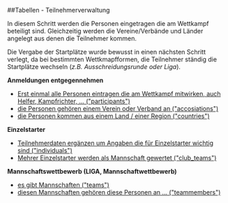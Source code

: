 ##Tabellen - Teilnehmerverwaltung

In diesem Schritt werden die Personen eingetragen die am Wettkampf beteiligt sind. Gleichzeitig werden die Vereine/Verbände und Länder angelegt aus denen die Teilnehmer kommen.

Die Vergabe der Startplätze wurde bewusst in einen nächsten Schritt verlegt, da bei bestimmten Wettkmapfformen, die Teilnehmer ständig die Startplätze wechseln (*z.B. Ausschreidungsrunde oder Liga*).

**Anmeldungen entgegennehmen**
* [Erst einmal alle Personen eintragen die am Wettkampf mitwirken, auch Helfer, Kampfrichter, ... ("participants")](kapitel_03_03.md)
* [die Personen gehören einem Verein oder Verband an ("accosiations")](kapitel_03_01.md)
* [die Personen kommen aus einem Land / einer Region ("countries")](kapitel_03_02.md)
 
**Einzelstarter**
* [Teilnehmerdaten ergänzen um Angaben die für Einzelstarter wichtig sind ("individuals")](kapitel_03_04.md)
* [Mehrer Einzelstarter werden als Mannschaft gewertet ("club_teams")](kapitel_03_06.md)

**Mannschaftswettbewerb (LIGA, Mannschaftwettbewerb)**
* [es gibt Mannschaften ("teams")](kapitel_03_07.md)
* [diesen Mannschaften gehören diese Personen an ... ("teammembers")](kapitel_03_08.md)

